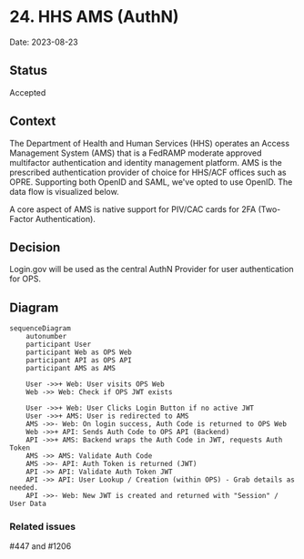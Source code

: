 # 24. HHS AMS (AuthN)

Date: 2023-08-23

## Status

Accepted

## Context

The Department of Health and Human Services (HHS) operates an Access Management System (AMS) that is a FedRAMP moderate approved multifactor authentication and identity management platform. AMS is the prescribed authentication provider of choice for HHS/ACF offices such as OPRE. Supporting both OpenID and SAML, we've opted to use OpenID. The data flow is visualized below.

A core aspect of AMS is native support for PIV/CAC cards for 2FA (Two-Factor Authentication).

## Decision

Login.gov will be used as the central AuthN Provider for user authentication for OPS.

## Diagram

```mermaid
sequenceDiagram
    autonumber
    participant User
    participant Web as OPS Web
    participant API as OPS API
    participant AMS as AMS

    User ->>+ Web: User visits OPS Web
    Web ->> Web: Check if OPS JWT exists

    User ->>+ Web: User Clicks Login Button if no active JWT
    User ->>+ AMS: User is redirected to AMS
    AMS ->>- Web: On login success, Auth Code is returned to OPS Web
    Web ->>+ API: Sends Auth Code to OPS API (Backend)
    API ->>+ AMS: Backend wraps the Auth Code in JWT, requests Auth Token
    AMS ->> AMS: Validate Auth Code
    AMS ->>- API: Auth Token is returned (JWT)
    API ->> API: Validate Auth Token JWT
    API ->> API: User Lookup / Creation (within OPS) - Grab details as needed.
    API ->>- Web: New JWT is created and returned with "Session" / User Data
```

### Related issues

#447 and #1206
